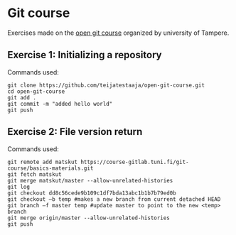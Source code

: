 # Git course

Exercises made on the [open git course](https://fitech.io/fi/opinnot/git-open/) organized by university of Tampere.

## Exercise 1: Initializing a repository

Commands used:
```git
git clone https://github.com/teijatestaaja/open-git-course.git
cd open-git-course
git add .
git commit -m "added hello world"
git push
```

## Exercise 2: File version return

Commands used:
```git
git remote add matskut https://course-gitlab.tuni.fi/git-course/basics-materials.git
git fetch matskut
git merge matskut/master --allow-unrelated-histories
git log
git checkout dd8c56cede9b109c1df7bda13abc1b1b7b79ed0b
git checkout –b temp #makes a new branch from current detached HEAD
git branch –f master temp #update master to point to the new <temp> branch
git merge origin/master --allow-unrelated-histories
git push
```